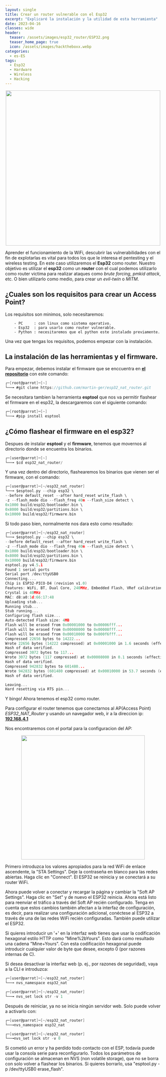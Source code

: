 ```yaml
---
layout: single
title: Crear un router vulnerable con el Esp32
excerpt: "Explicaré la instalación y la utilidad de esta herramienta"
date: 2023-04-16
classes: wide
header:
  teaser: /assets/images/esp32_router/ESP32.png
  teaser_home_page: true
  icon: /assets/images/hacktheboxx.webp
categories:
  - es-ES
tags:
  - Esp32
  - Hardware
  - Wireless
  - Hacking
---
```


<p align="center">
<img src="/assets/images/esp32_router/esp32r.png" width="500">
</p>

Aprender el funcionamiento de la WiFi, descubrir las vulnerabilidades con el fin de explotarlas es vital para todos los que le interesa el pentesting y el wireless testing. En este caso utilizaremos el **Esp32** como router. Nuestro objetivo es utilizar el **esp32** como un **router** con el cual podemos utilizarlo como router victima para realizar ataques como *brute forcing*, *pmkid attack*, etc. O bien utilizarlo como medio, para crear un *evil-twin* o *MITM*.    



## ¿Cuales son los requisitos para crear un Access Point?

Los requisitos son minimos, solo necesitaremos:
     
        - PC     : con linux como sistema operativo.
        - Esp32  : para usarlo como router vulnerable. 
        - Python : necesitaremos que el python este instalado previamente.
        
Una vez que tengas los requisitos, podemos empezar con la instalación.


## La instalación de las herramientas y el firmware.
Para empezar, debemos instalar el firmware que se enccuentra en [**el repositorio**](https://github.com/martin-ger/esp32_nat_router) con este comando:

```go
┌─[root@parrot]─[~]
└──╼ #git clone https://github.com/martin-ger/esp32_nat_router.git 
```
Se necesitara tambien la herramienta **esptool** que nos va permitir flashear el firmware en el esp32, la descargaremos con el siguiente comando:

```go
┌─[root@parrot]─[~]
└──╼ #pip install esptool 
```
 

## ¿Cómo flashear el firmware en el esp32?

Despues de instalar **esptool** y el **firmware**, tenemos que movernos al directorio donde se encuentra los binarios.

```go
┌─[user@parrot]─[~]
└──╼ $cd esp32_nat_router/
```
Y una vez dentro del directorio, flashearemos los binarios que vienen ser el firmware, con el comando:

```go
┌─[user@parrot]─[~/esp32_nat_router]
└──╼ $esptool.py --chip esp32 \
--before default_reset --after hard_reset write_flash \
-z --flash_mode dio --flash_freq 40m --flash_size detect \
0x1000 build/esp32/bootloader.bin \
0x8000 build/esp32/partitions.bin \
0x10000 build/esp32/firmware.bin
```

Si todo paso bien, normalmente nos dara esto como resultado:

```go
┌─[user@parrot]─[~/esp32_nat_router]
└──╼ $esptool.py --chip esp32 \
--before default_reset --after hard_reset write_flash \
-z --flash_mode dio --flash_freq 40m --flash_size detect \
0x1000 build/esp32/bootloader.bin \
0x8000 build/esp32/partitions.bin \
0x10000 build/esp32/firmware.bin
esptool.py v4.5.1
Found 1 serial ports
Serial port /dev/ttyUSB0
Connecting....
Chip is ESP32-PICO-D4 (revision v1.0)
Features: WiFi, BT, Dual Core, 240MHz, Embedded Flash, VRef calibration in efuse, Coding Scheme None
Crystal is 40MHz
MAC: d8:a0:1d:66:17:48
Uploading stub...
Running stub...
Stub running...
Configuring flash size...
Auto-detected Flash size: 4MB
Flash will be erased from 0x00001000 to 0x00006fff...
Flash will be erased from 0x00008000 to 0x00008fff...
Flash will be erased from 0x00010000 to 0x000f6fff...
Compressed 22656 bytes to 14222...
Wrote 22656 bytes (14222 compressed) at 0x00001000 in 1.6 seconds (effective 113.6 kbit/s)...
Hash of data verified.
Compressed 3072 bytes to 117...
Wrote 3072 bytes (117 compressed) at 0x00008000 in 0.1 seconds (effective 407.6 kbit/s)...
Hash of data verified.
Compressed 942832 bytes to 601480...
Wrote 942832 bytes (601480 compressed) at 0x00010000 in 53.7 seconds (effective 140.3 kbit/s)...
Hash of data verified.

Leaving...
Hard resetting via RTS pin...
```

Y bingo!
Ahora tenemos el esp32 como router.

Para configurar el router tenemos que conectarnos al AP(Access Point) *ESP32_NAT_Router* y usando un navegador web, ir a la direccion ip: [**192.168.4.1**](http://192.168.4.1)

Nos encontraremos con el portal para la configuracion del AP:

<p align="center">
<img src="/assets/images/esp32_router/portal.png" width="400">
</p>

Primero introduzca los valores apropiados para la red WiFi de enlace ascendente, la "STA Settings". Deje la contraseña en blanco para las redes abiertas. Haga clic en "Connect". El ESP32 se reinicia y se conectará a su router WiFi.

Ahora puede volver a conectar y recargar la página y cambiar la "Soft AP Settings". Haga clic en "Set" y de nuevo el ESP32 reinicia. Ahora está listo para reenviar el tráfico a través del Soft AP recién configurado. Tenga en cuenta que estos cambios también afectan a la interfaz de configuración, es decir, para realizar una configuración adicional, conéctese al ESP32 a través de una de las redes WiFi recién configuradas. También puede utilizar el ESP32.

Si quieres introducir un '+' en la interfaz web tienes que usar la codificación hexagonal estilo HTTP como "Mine%2bYours". Esto dará como resultado una cadena "Mine+Yours". Con esta codificación hexagonal puede introducir cualquier valor de byte que desee, excepto 0 (por razones internas de C).
 
 Si desea desactivar la interfaz web (p. ej., por razones de seguridad), vaya a la CLI e introduzca:

```go
┌─[user@parrot]─[~/esp32_nat_router]
└──╼ nvs_namespace esp32_nat
```

```go
┌─[user@parrot]─[~/esp32_nat_router]
└──╼ nvs_set lock str -v 1
```
Después de reiniciar, ya no se inicia ningún servidor web. Solo puede volver a activarlo con:

```go
┌─[user@parrot]─[~/esp32_nat_router]
└──╼nvs_namespace esp32_nat
```

```go
┌─[user@parrot]─[~/esp32_nat_router]
└──╼nvs_set lock str -v 0
```

Si cometió un error y ha perdido todo contacto con el ESP, todavía puede usar la consola serie para reconfigurarlo. Todos los parámetros de configuración se almacenan en NVS (non volatile storage), que no se borra con solo volver a flashear los binarios. Si quieres borrarlo, usa "esptool.py -p /dev/ttyUSB0 erase_flash".







